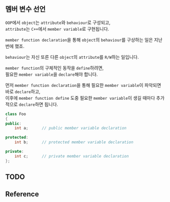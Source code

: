 ## 멤버 변수 선언

`OOP`에서 `object`는 `attribute`와 `behaviour`로 구성되고,   
`attribute`는 `C++`에서 `member variable`로 구현됩니다.

`member function declaration`을 통해 `object`의 `behaviour`를 구상하는 일은 지난 번에 했죠.

`behaviour`는 자신 또른 다른 `object`의 `attribute`를 `R/W`하는 일입니다.   

`member function`의 구체적인 동작을 `define`하려면,   
필요한 `member variable`을 `declare`해야 합니다.

먼저 `member function declaration`을 통해 필요한 `member variable`이 파악되면 바로 `declare`하고,   
이후에 `member function define` 도중 필요한 `member variable`이 생길 때마다 추가적으로 `declare`하면 됩니다.

```cpp
class Foo
{
public:
    int a;      // public member variable declaration

protected:
    int b;      // protected member variable declaration

private:
    int c;      // private member variable declaration
};
```

## TODO

## Reference